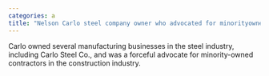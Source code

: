```yaml
---
categories: a
title: "Nelson Carlo steel company owner who advocated for minorityowned contractors dies at 83"
---
```

Carlo owned several manufacturing businesses in the steel industry, including Carlo Steel Co., and was a forceful advocate for minority-owned contractors in the construction industry.